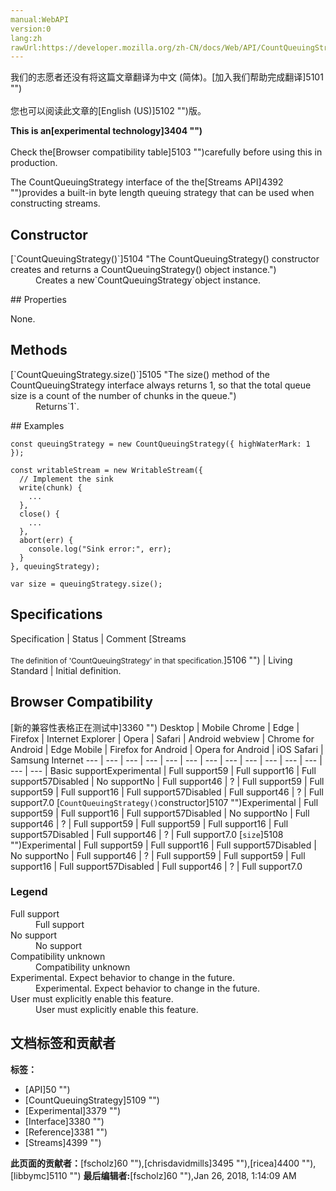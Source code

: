 ```yaml
---
manual:WebAPI
version:0
lang:zh
rawUrl:https://developer.mozilla.org/zh-CN/docs/Web/API/CountQueuingStrategy
---
```




<bdi>我们的志愿者还没有将这篇文章翻译为<bdi>中文 (简体)</bdi>。[加入我们帮助完成翻译]5101 "")<br></br>您也可以阅读此文章的[English (US)]5102 "")版。</bdi>






**This is an[experimental technology]3404 "")**<br></br>Check the[Browser compatibility table]5103 "")carefully before using this in production.




The CountQueuingStrategy interface of the the[Streams API]4392 "")provides a built-in byte length queuing strategy that can be used when constructing streams.


## Constructor<a name="Constructor"></a>
<dl><dt>[`CountQueuingStrategy()`]5104 "The CountQueuingStrategy() constructor creates and returns a CountQueuingStrategy() object instance.")</dt><dd>Creates a new`CountQueuingStrategy`object instance.</dd></dl>
## Properties<a name="Properties"></a>


None.


## Methods<a name="Methods"></a>
<dl><dt>[`CountQueuingStrategy.size()`]5105 "The size() method of the CountQueuingStrategy interface always returns 1, so that the total queue size is a count of the number of chunks in the queue.")</dt><dd>Returns`1`.</dd></dl>
## Examples<a name="Examples"></a>

```
const queuingStrategy = new CountQueuingStrategy({ highWaterMark: 1 });

const writableStream = new WritableStream({
  // Implement the sink
  write(chunk) {
    ...
  },
  close() {
    ...
  },
  abort(err) {
    console.log("Sink error:", err);
  }
}, queuingStrategy);

var size = queuingStrategy.size();

```

## Specifications<a name="Specifications"></a>
Specification | Status | Comment 
[Streams<br></br><small>The definition of &#39;CountQueuingStrategy&#39; in that specification.</small>]5106 "") | Living Standard | Initial definition. 


## Browser Compatibility<a name="Browser_Compatibility"></a>
[新的兼容性表格正在测试中<i></i>]3360 "")
<abbr>Desktop<i></i></abbr> | <abbr>Mobile<i></i></abbr> 
<abbr>Chrome<i></i></abbr> | <abbr>Edge<i></i></abbr> | <abbr>Firefox<i></i></abbr> | <abbr>Internet Explorer<i></i></abbr> | <abbr>Opera<i></i></abbr> | <abbr>Safari<i></i></abbr> | <abbr>Android webview<i></i></abbr> | <abbr>Chrome for Android<i></i></abbr> | <abbr>Edge Mobile<i></i></abbr> | <abbr>Firefox for Android<i></i></abbr> | <abbr>Opera for Android<i></i></abbr> | <abbr>iOS Safari<i></i></abbr> | <abbr>Samsung Internet<i></i></abbr> 
 ---  |  ---  |  ---  |  ---  |  ---  |  ---  |  ---  |  ---  |  ---  |  ---  |  ---  |  ---  |  ---  |  ---  | 
Basic support<abbr>Experimental<i></i></abbr> | <abbr>Full support</abbr>59 | <abbr>Full support</abbr>16 | <abbr>Full support</abbr>57<abbr>Disabled<i></i></abbr> | <abbr>No support</abbr>No | <abbr>Full support</abbr>46 | <abbr>?</abbr> | <abbr>Full support</abbr>59 | <abbr>Full support</abbr>59 | <abbr>Full support</abbr>16 | <abbr>Full support</abbr>57<abbr>Disabled<i></i></abbr> | <abbr>Full support</abbr>46 | <abbr>?</abbr> | <abbr>Full support</abbr>7.0 
[`CountQueuingStrategy()`constructor]5107 "")<abbr>Experimental<i></i></abbr> | <abbr>Full support</abbr>59 | <abbr>Full support</abbr>16 | <abbr>Full support</abbr>57<abbr>Disabled<i></i></abbr> | <abbr>No support</abbr>No | <abbr>Full support</abbr>46 | <abbr>?</abbr> | <abbr>Full support</abbr>59 | <abbr>Full support</abbr>59 | <abbr>Full support</abbr>16 | <abbr>Full support</abbr>57<abbr>Disabled<i></i></abbr> | <abbr>Full support</abbr>46 | <abbr>?</abbr> | <abbr>Full support</abbr>7.0 
[`size`]5108 "")<abbr>Experimental<i></i></abbr> | <abbr>Full support</abbr>59 | <abbr>Full support</abbr>16 | <abbr>Full support</abbr>57<abbr>Disabled<i></i></abbr> | <abbr>No support</abbr>No | <abbr>Full support</abbr>46 | <abbr>?</abbr> | <abbr>Full support</abbr>59 | <abbr>Full support</abbr>59 | <abbr>Full support</abbr>16 | <abbr>Full support</abbr>57<abbr>Disabled<i></i></abbr> | <abbr>Full support</abbr>46 | <abbr>?</abbr> | <abbr>Full support</abbr>7.0 


### Legend<a name="Legend"></a>
<dl><dt><abbr>Full support</abbr></dt><dd>Full support</dd><dt><abbr>No support</abbr></dt><dd>No support</dd><dt><abbr>Compatibility unknown</abbr></dt><dd>Compatibility unknown</dd><dt><abbr>Experimental. Expect behavior to change in the future.<i></i></abbr></dt><dd>Experimental. Expect behavior to change in the future.</dd><dt><abbr>User must explicitly enable this feature.<i></i></abbr></dt><dd>User must explicitly enable this feature.</dd></dl>




## 文档标签和贡献者
**标签：**
* [API]50 "")
* [CountQueuingStrategy]5109 "")
* [Experimental]3379 "")
* [Interface]3380 "")
* [Reference]3381 "")
* [Streams]4399 "")

**此页面的贡献者：**[fscholz]60 ""),[chrisdavidmills]3495 ""),[ricea]4400 ""),[libbymc]5110 "")
**最后编辑者:**[fscholz]60 ""),<time>Jan 26, 2018, 1:14:09 AM</time>


